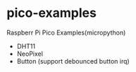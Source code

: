 # pico-examples
Raspberr Pi Pico Examples(micropython)

- DHT11
- NeoPixel
- Button (support debounced button irq)
